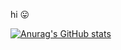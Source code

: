 hi 😛  
  
[![Anurag's GitHub stats](https://github-readme-stats.vercel.app/api?username=l0st-idi0t)](https://github.com/anuraghazra/github-readme-stats)
<!---
l0st-idi0t/l0st-idi0t is a ✨ special ✨ repository because its `README.md` (this file) appears on your GitHub profile.
You can click the Preview link to take a look at your changes.
--->
